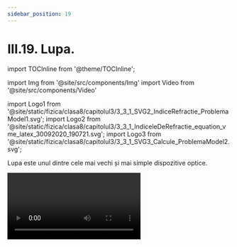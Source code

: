 ```yaml
---
sidebar_position: 19
---
```


# III.19. Lupa.


import TOCInline from '@theme/TOCInline';

<TOCInline toc={toc} />



import Img from '@site/src/components/Img'
import Video from '@site/src/components/Video'

import Logo1 from '@site/static/fizica/clasa8/capitolul3/3_3_1_SVG2_IndiceRefractie_ProblemaModel1.svg';
import Logo2 from '@site/static/fizica/clasa8/capitolul3/3_3_1_IndiceleDeRefractie_equation_vme_latex_30092020_190721.svg';
import Logo3 from '@site/static/fizica/clasa8/capitolul3/3_3_1_SVG3_Calcule_ProblemaModel2.svg';




Lupa este unul dintre cele mai vechi și mai simple dispozitive optice.


<Video src="https://www.youtube.com/embed/HaIZlD2SYc0" />

<br></br>


:::warning Atenție
Acest experiment se efectuează numai în prezența unui adult!

Când lucrezi cu surse de foc ai grijă să ai părul strâns și să nu porți haine cu mâneci largi!

:::





În urmă cu mii de ani egiptenii foloseau bucăţi mici de cristal sau obsidian (un tip de piatră lucios) pentru a vedea mai bine obiectele mici.

Prima lupă construită în scopuri științifice se crede că a fost proiectată de către filozoful englez Roger Bacon, în anul 1250. El era lector la Universitatea din Oxford. Bacon a realizat diverse experimente cu lupe și oglinzi și a descris principiile reflexiei și refracției.

Lupa, cunoscută şi ca lentilă de mână, este o lentilă convergentă (convexă) care este folosită pentru a mări imaginea unui obiect.
 
O lupă uzuală are o distanță focală de circa 25 cm, corespunzând unei convergențe de 4 dioptrii. Grosismentul (mărirea aparentă a dimensiunilor unui obiect cu ajutorul unor instrumente optice) unei astfel de lupe este de "2×". Grosismentul unei lupe de ceasornicar sau de bijutier ajunge până la valoarea de "10×", având o distanță focală de 5-10 cm.


<br></br>


:::tip Experiment

**15.** Un obiect sub lupă

:::

<Video src="https://www.youtube.com/embed/YFO2ZfC4SFs" />


**Materiale necesare:** lupă, un obiect mic. 



**Modul de lucru:** 

- Observă cu lupa un obiect mic astfel încât distanța dintre lentilă și obiect trebuie să fie mai mică decât lungimea focală a lentilei pentru a se forma imaginea virtuală, mărită a obiectului, în spatele lupei. 
 



:::note Observație

Distanța dintre ochi și lupă este aproximativ egală cu distanța focală a lupei.


:::





<br></br>


:::tip Experiment

**16.** Cel mai simplu aparat foto

:::

<Video src="https://www.youtube.com/embed/X7Ua1jLdGvQ" />



**Materiale necesare:** cutie de carton fără capac, foarfecă, marker negru sau acuarelă neagră cu pensulă, o foaie de hârtie de calc ( hârtie de copt ), bandă adezivă, compas, lumânare, chibrit, cameră slab luminată (semiobscură). 


:::warning Atenție
Acest experiment se efectuează numai în prezența unui adult!

Când lucrezi cu surse de foc ai grijă să ai părul strâns și să nu porți haine cu mâneci largi!

:::



**Modul de lucru:** 

- Vopseşte interiorul cutiei cu acuarelă neagră sau cu marker negru.
  
- Fixează cu bandă adezivă foaia de calc pe partea deschisă a cutiei (cea din locul capacului).

- Fă un mic orificiu cu ajutorul compasului în mijlocul peretelui opus celui cu hârtie de calc.

- Aşază lumânarea aprinsă în faţa orificiului cutiei şi priveşte peretele translucid într-o cameră întunecată.

- Îndepărtează uşor cutia până vei observa pe hârtia de calc imaginea clară a flăcării .

 



:::note Observație

Pe hârtie se formează imaginea micşorată, reală şi răsturnată a flăcării, asemenea imaginii formată de ochiul omenesc.


:::



**Concluzia experimentului:**

Cutia construită reprezintă camera obscură, piesa de bază a unui aparat foto. 


La aparatele foto camera obscură este chiar cutia aparatului, înnegrită în interior. Pentru a da luminozitate şi claritate imaginii obiectului aparatul foto este prevăzut cu un obiectiv, format dintr-un sistem de lentile convergente.



<br></br>
<br></br>



